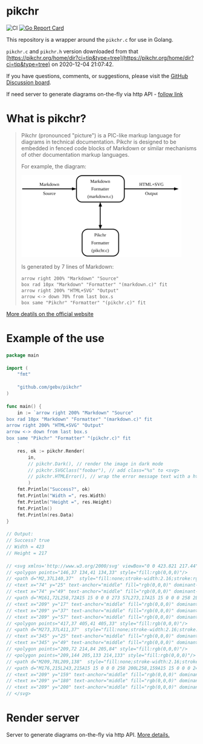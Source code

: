 # pikchr

![CI](https://github.com/gebv/pikchr/workflows/CI/badge.svg)
[![Go Report Card](https://goreportcard.com/badge/github.com/gebv/pikchr)](https://goreportcard.com/report/github.com/gebv/pikchr)

This repository is a wrapper around the `pikchr.c` for use in Golang.

`pikchr.c` and `pikchr.h` version downloaded from that [https://pikchr.org/home/dir?ci=tip&type=tree](https://pikchr.org/home/dir?ci=tip&type=tree) on 2020-12-04 21:07:42.

If you have questions, comments, or suggestions, please visit the [GitHub Discussion board](https://github.com/gebv/pikchr/discussions).

If need server to generate diagrams on-the-fly via http API - [follow link](./renderserver/README.md)

# What is pikchr?

> Pikchr (pronounced "picture") is a PIC-like markup language for diagrams in technical documentation. Pikchr is designed to be embedded in fenced code blocks of Markdown or similar mechanisms of other documentation markup languages.
>
> For example, the diagram:
>
> <img width="423" height="217" src=".github/demo.svg" />
>
> Is generated by 7 lines of Markdown:
>
>   ``` pikchr
>   arrow right 200% "Markdown" "Source"
>   box rad 10px "Markdown" "Formatter" "(markdown.c)" fit
>   arrow right 200% "HTML+SVG" "Output"
>   arrow <-> down 70% from last box.s
>   box same "Pikchr" "Formatter" "(pikchr.c)" fit
>   ```

[More deatils on the official website](https://pikchr.org/home/doc/trunk/homepage.md)


# Example of the use

```go
package main

import (
	"fmt"

	"github.com/gebv/pikchr"
)

func main() {
	in := `arrow right 200% "Markdown" "Source"
box rad 10px "Markdown" "Formatter" "(markdown.c)" fit
arrow right 200% "HTML+SVG" "Output"
arrow <-> down from last box.s
box same "Pikchr" "Formatter" "(pikchr.c)" fit
	`
	res, ok := pikchr.Render(
        in,
        // pikchr.Dark(), // render the image in dark mode
        // pikchr.SVGClass("foobar"), // add class="%s" to <svg>
        // pikchr.HTMLError(), // wrap the error message text with a html <div><pre>
        )
	fmt.Println("Success?", ok)
	fmt.Println("Width =", res.Width)
	fmt.Println("Height =", res.Height)
	fmt.Println()
    fmt.Println(res.Data)
}

// Output:
// Success? true
// Width = 423
// Height = 217

// <svg xmlns='http://www.w3.org/2000/svg' viewBox="0 0 423.821 217.44">
// <polygon points="146,37 134,41 134,33" style="fill:rgb(0,0,0)"/>
// <path d="M2,37L140,37"  style="fill:none;stroke-width:2.16;stroke:rgb(0,0,0);" />
// <text x="74" y="25" text-anchor="middle" fill="rgb(0,0,0)" dominant-baseline="central">Markdown</text>
// <text x="74" y="49" text-anchor="middle" fill="rgb(0,0,0)" dominant-baseline="central">Source</text>
// <path d="M161,72L258,72A15 15 0 0 0 273 57L273,17A15 15 0 0 0 258 2L161,2A15 15 0 0 0 146 17L146,57A15 15 0 0 0 161 72Z"  style="fill:none;stroke-width:2.16;stroke:rgb(0,0,0);" />
// <text x="209" y="17" text-anchor="middle" fill="rgb(0,0,0)" dominant-baseline="central">Markdown</text>
// <text x="209" y="37" text-anchor="middle" fill="rgb(0,0,0)" dominant-baseline="central">Formatter</text>
// <text x="209" y="57" text-anchor="middle" fill="rgb(0,0,0)" dominant-baseline="central">(markdown.c)</text>
// <polygon points="417,37 405,41 405,33" style="fill:rgb(0,0,0)"/>
// <path d="M273,37L411,37"  style="fill:none;stroke-width:2.16;stroke:rgb(0,0,0);" />
// <text x="345" y="25" text-anchor="middle" fill="rgb(0,0,0)" dominant-baseline="central">HTML+SVG</text>
// <text x="345" y="49" text-anchor="middle" fill="rgb(0,0,0)" dominant-baseline="central">Output</text>
// <polygon points="209,72 214,84 205,84" style="fill:rgb(0,0,0)"/>
// <polygon points="209,144 205,133 214,133" style="fill:rgb(0,0,0)"/>
// <path d="M209,78L209,138"  style="fill:none;stroke-width:2.16;stroke:rgb(0,0,0);" />
// <path d="M176,215L243,215A15 15 0 0 0 258 200L258,159A15 15 0 0 0 243 144L176,144A15 15 0 0 0 161 159L161,200A15 15 0 0 0 176 215Z"  style="fill:none;stroke-width:2.16;stroke:rgb(0,0,0);" />
// <text x="209" y="159" text-anchor="middle" fill="rgb(0,0,0)" dominant-baseline="central">Pikchr</text>
// <text x="209" y="180" text-anchor="middle" fill="rgb(0,0,0)" dominant-baseline="central">Formatter</text>
// <text x="209" y="200" text-anchor="middle" fill="rgb(0,0,0)" dominant-baseline="central">(pikchr.c)</text>
// </svg>

```

# Render server

Server to generate diagrams on-the-fly via http API. [More details.](./renderserver/README.md)
